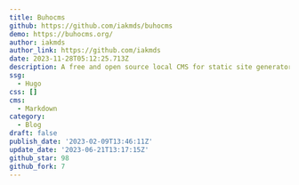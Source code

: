 ```yaml
---
title: Buhocms
github: https://github.com/iakmds/buhocms
demo: https://buhocms.org/
author: iakmds
author_link: https://github.com/iakmds
date: 2023-11-28T05:12:25.713Z
description: A free and open source local CMS for static site generators
ssg:
  - Hugo
css: []
cms:
  - Markdown
category:
  - Blog
draft: false
publish_date: '2023-02-09T13:46:11Z'
update_date: '2023-06-21T13:17:15Z'
github_star: 98
github_fork: 7
---
```

